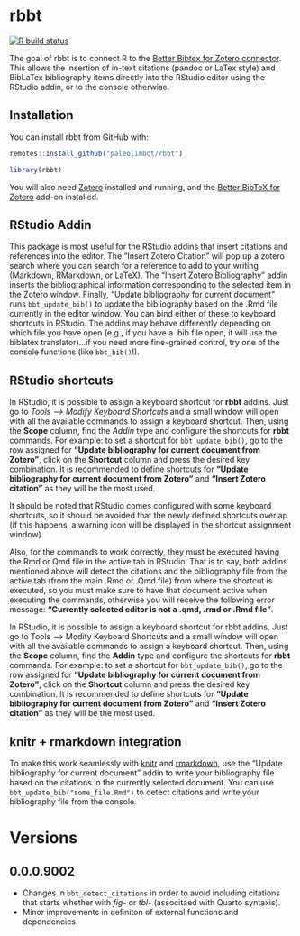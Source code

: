 
<!-- README.md is generated from README.Rmd. Please edit that file -->

# rbbt

<!-- badges: start -->

[![R build
status](https://github.com/paleolimbot/rbbt/workflows/R-CMD-check/badge.svg)](https://github.com/paleolimbot/rbbt/actions)
<!-- badges: end -->

The goal of rbbt is to connect R to the [Better Bibtex for Zotero
connector](https://retorque.re/zotero-better-bibtex/). This allows the
insertion of in-text citations (pandoc or LaTex style) and BibLaTex
bibliography items directly into the RStudio editor using the RStudio
addin, or to the console otherwise.

## Installation

You can install rbbt from GitHub with:

``` r
remotes::install_github("paleolimbot/rbbt")
```

``` r
library(rbbt)
```

You will also need [Zotero](https://www.zotero.org/) installed and
running, and the [Better BibTeX for
Zotero](https://retorque.re/zotero-better-bibtex/installation/) add-on
installed.

## RStudio Addin

This package is most useful for the RStudio addins that insert citations
and references into the editor. The “Insert Zotero Citation” will pop up
a zotero search where you can search for a reference to add to your
writing (Markdown, RMarkdown, or LaTeX). The “Insert Zotero
Bibliography” addin inserts the bibliographical information
corresponding to the selected item in the Zotero window. Finally,
“Update bibliography for current document” runs `bbt_update_bib()` to
update the bibliography based on the .Rmd file currently in the editor
window. You can bind either of these to keyboard shortcuts in RStudio.
The addins may behave differently depending on which file you have open
(e.g., if you have a .bib file open, it will use the biblatex
translator)…if you need more fine-grained control, try one of the
console functions (like `bbt_bib()`!).

## RStudio shortcuts

In RStudio, it is possible to assign a keyboard shortcut for **rbbt**
addins. Just go to *Tools –\> Modify Keyboard Shortcuts* and a small
window will open with all the available commands to assign a keyboard
shortcut. Then, using the **Scope** column, find the *Addin* type and
configure the shortcuts for **rbbt** commands. For example: to set a
shortcut for `bbt_update_bib()`, go to the row assigned for **“Update
bibliography for current document from Zotero”**, click on the
**Shortcut** column and press the desired key combination. It is
recommended to define shortcuts for **“Update bibliography for current
document from Zotero”** and **“Insert Zotero citation”** as they will be
the most used.

It should be noted that RStudio comes configured with some keyboard
shortcuts, so it should be avoided that the newly defined shortcuts
overlap (if this happens, a warning icon will be displayed in the
shortcut assignment window).

Also, for the commands to work correctly, they must be executed having
the Rmd or Qmd file in the active tab in RStudio. That is to say, both
addins mentioned above will detect the citations and the bibliography
file from the active tab (from the main .Rmd or .Qmd file) from where
the shortcut is executed, so you must make sure to have that document
active when executing the commands, otherwise you will receive the
following error message: **“Currently selected editor is not a .qmd,
.rmd or .Rmd file”**.

In RStudio, it is possible to assign a keyboard shortcut for rbbt
addins. Just go to Tools –\> Modify Keyboard Shortcuts and a small
window will open with all the available commands to assign a keyboard
shortcut. Then, using the **Scope** column, find the **Addin** type and
configure the shortcuts for **rbbt** commands. For example: to set a
shortcut for `bbt_update_bib()`, go to the row assigned for **“Update
bibliography for current document from Zotero”**, click on the
**Shortcut** column and press the desired key combination. It is
recommended to define shortcuts for **“Update bibliography for current
document from Zotero”** and **“Insert Zotero citation”** as they will be
the most used.

## knitr + rmarkdown integration

To make this work seamlessly with [knitr](https://yihui.org/knitr/) and
[rmarkdown](https://rmarkdown.rstudio.com/), use the “Update
bibliography for current document” addin to write your bibliography file
based on the citations in the currently selected document. You can use
`bbt_update_bib("some_file.Rmd")` to detect citations and write your
bibliography file from the console.

# Versions

## 0.0.0.9002

- Changes in `bbt_detect_citations` in order to avoid including
  citations that starts whether with *fig-* or *tbl-* (associtaed with
  Quarto syntaxis).
- Minor improvements in definiton of external functions and
  dependencies.
